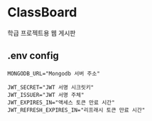 # ClassBoard

학급 프로젝트용 웹 게시판

## .env config
```env
MONGODB_URL="Mongodb 서버 주소"

JWT_SECRET="JWT 서명 시크릿키"
JWT_ISSUER="JWT 서명 주체"
JWT_EXPIRES_IN="액세스 토큰 만료 시간"
JWT_REFRESH_EXPIRES_IN="리프래시 토큰 만료 시간"
```